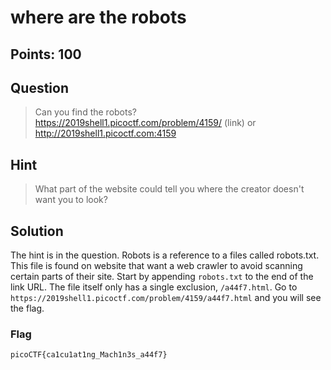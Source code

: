 # where are the robots

## Points: 100

## Question 
  > Can you find the robots? https://2019shell1.picoctf.com/problem/4159/ (link) or http://2019shell1.picoctf.com:4159
## Hint
  > What part of the website could tell you where the creator doesn't want you to look?
## Solution
 The hint is in the question. Robots is a reference to a files called robots.txt. This file is found on website that want a web crawler to avoid scanning certain parts of their site. Start by appending `robots.txt` to the end of the link URL. The file itself only has a single exclusion, `/a44f7.html`. Go to `https://2019shell1.picoctf.com/problem/4159/a44f7.html` and you will see the flag.   
### Flag
`picoCTF{ca1cu1at1ng_Mach1n3s_a44f7}`
